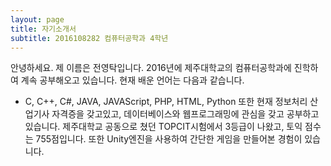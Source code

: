 ```yaml
---
layout: page
title: 자기소개서
subtitle: 2016108282 컴퓨터공학과 4학년
---
```


안녕하세요. 제 이름은 전영탁입니다.
2016년에 제주대학교의 컴퓨터공학과에 진학하여 계속 공부해오고 있습니다.
현재 배운 언어는 다음과 같습니다.
- C, C++, C#, JAVA, JAVAScript, PHP, HTML, Python
또한 현재 정보처리 산업기사 자격증을 갖고있고, 데이터베이스와 웹프로그래밍에 관심을 갖고 공부하고 있습니다.
제주대학교 공동으로 쳤던 TOPCIT시험에서 3등급이 나왔고, 토익 점수는 755점입니다.
또한 Unity엔진을 사용하여 간단한 게임을 만들어본 경험이 있습니다.

